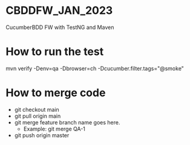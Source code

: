 # CBDDFW_JAN_2023
CucumberBDD FW with TestNG and Maven

# How to run the test
mvn verify -Denv=qa -Dbrowser=ch -Dcucumber.filter.tags="@smoke"

# How to merge code
- git checkout main
- git pull origin main
- git merge feature branch name goes here. 
  - Example: git merge QA-1
- git push origin master
